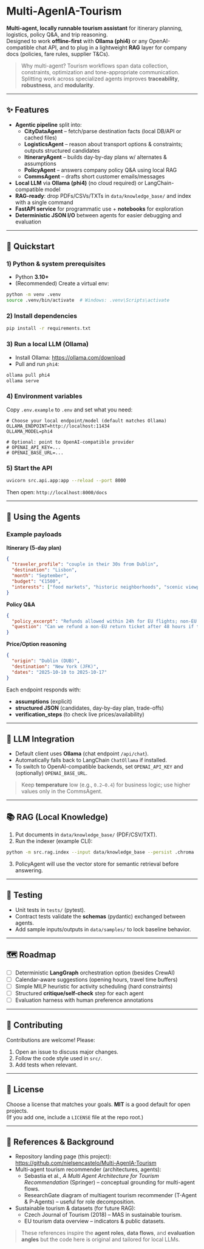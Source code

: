 # Multi-AgenIA-Tourism

**Multi-agent, locally runnable tourism assistant** for itinerary planning, logistics, policy Q&A, and trip reasoning.  
Designed to work **offline-first** with **Ollama (phi4)** or any OpenAI-compatible chat API, and to plug in a lightweight **RAG** layer for company docs (policies, fare rules, supplier T&Cs).

> Why multi-agent? Tourism workflows span data collection, constraints, optimization and tone-appropriate communication. Splitting work across specialized agents improves **traceability**, **robustness**, and **modularity**.

---

## ✨ Features

- **Agentic pipeline** split into:
  - **CityDataAgent** – fetch/parse destination facts (local DB/API or cached files)
  - **LogisticsAgent** – reason about transport options & constraints; outputs structured candidates
  - **ItineraryAgent** – builds day-by-day plans w/ alternates & assumptions
  - **PolicyAgent** – answers company policy Q&A using local RAG
  - **CommsAgent** – drafts short customer emails/messages
- **Local LLM** via **Ollama (phi4)** (no cloud required) or LangChain-compatible model
- **RAG-ready**: drop PDFs/CSVs/TXTs in `data/knowledge_base/` and index with a single command
- **FastAPI service** for programmatic use + **notebooks** for exploration
- **Deterministic JSON I/O** between agents for easier debugging and evaluation

---

## 🚀 Quickstart

### 1) Python & system prerequisites
- Python **3.10+**
- (Recommended) Create a virtual env:

```bash
python -m venv .venv
source .venv/bin/activate  # Windows: .venv\Scripts\activate
```

### 2) Install dependencies
```bash
pip install -r requirements.txt
```

### 3) Run a local LLM (Ollama)
- Install Ollama: https://ollama.com/download
- Pull and run `phi4`:
```bash
ollama pull phi4
ollama serve
```

### 4) Environment variables
Copy `.env.example` to `.env` and set what you need:
```
# Choose your local endpoint/model (default matches Ollama)
OLLAMA_ENDPOINT=http://localhost:11434
OLLAMA_MODEL=phi4

# Optional: point to OpenAI-compatible provider
# OPENAI_API_KEY=...
# OPENAI_BASE_URL=...
```

### 5) Start the API
```bash
uvicorn src.api.app:app --reload --port 8000
```
Then open: `http://localhost:8000/docs`

---

## 🧠 Using the Agents

### Example payloads

**Itinerary (5-day plan)**
```json
{
  "traveler_profile": "couple in their 30s from Dublin",
  "destination": "Lisbon",
  "month": "September",
  "budget": "€1500",
  "interests": ["food markets", "historic neighborhoods", "scenic viewpoints"]
}
```

**Policy Q&A**
```json
{
  "policy_excerpt": "Refunds allowed within 24h for EU flights; non-EU depends on fare rules.",
  "question": "Can we refund a non-EU return ticket after 48 hours if the fare is Basic Economy?"
}
```

**Price/Option reasoning**
```json
{
  "origin": "Dublin (DUB)",
  "destination": "New York (JFK)",
  "dates": "2025-10-10 to 2025-10-17"
}
```

Each endpoint responds with:
- **assumptions** (explicit)
- **structured JSON** (candidates, day-by-day plan, trade-offs)
- **verification_steps** (to check live prices/availability)

---

## 🔌 LLM Integration

- Default client uses **Ollama** (chat endpoint `/api/chat`).
- Automatically falls back to LangChain `ChatOllama` if installed.
- To switch to OpenAI-compatible backends, set `OPENAI_API_KEY` and (optionally) `OPENAI_BASE_URL`.

> Keep **temperature** low (e.g., `0.2–0.4`) for business logic; use higher values only in the CommsAgent.

---

## 📚 RAG (Local Knowledge)

1) Put documents in `data/knowledge_base/` (PDF/CSV/TXT).  
2) Run the indexer (example CLI):
```bash
python -m src.rag.index --input data/knowledge_base --persist .chroma
```
3) PolicyAgent will use the vector store for semantic retrieval before answering.

---

## 🧪 Testing

- Unit tests in `tests/` (pytest).
- Contract tests validate the **schemas** (pydantic) exchanged between agents.
- Add sample inputs/outputs in `data/samples/` to lock baseline behavior.

---

## 🗺️ Roadmap

- [ ] Deterministic **LangGraph** orchestration option (besides CrewAI)
- [ ] Calendar-aware suggestions (opening hours, travel time buffers)
- [ ] Simple MILP heuristic for activity scheduling (hard constraints)
- [ ] Structured **critique/self-check** step for each agent
- [ ] Evaluation harness with human preference annotations

---

## 🤝 Contributing

Contributions are welcome! Please:
1. Open an issue to discuss major changes.
2. Follow the code style used in `src/`.
3. Add tests when relevant.

---

## 📝 License

Choose a license that matches your goals. **MIT** is a good default for open projects.  
(If you add one, include a `LICENSE` file at the repo root.)

---

## 🔎 References & Background

- Repository landing page (this project): https://github.com/nielsencastelo/Multi-AgenIA-Tourism  
- Multi-agent tourism recommender (architectures, agents):  
  - Sebastia et al., *A Multi Agent Architecture for Tourism Recommendation* (Springer) – conceptual grounding for multi-agent flows.  
  - ResearchGate diagram of multiagent tourism recommender (T-Agent & P-Agents) – useful for role decomposition.  
- Sustainable tourism & datasets (for future RAG):  
  - Czech Journal of Tourism (2018) – MAS in sustainable tourism.  
  - EU tourism data overview – indicators & public datasets.

> These references inspire the **agent roles**, **data flows**, and **evaluation angles** but the code here is original and tailored for local LLMs.
